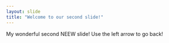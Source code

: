 ```yaml
---
layout: slide
title: "Welcome to our second slide!"
---
```

My wonderful second NEEW slide!
Use the left arrow to go back!
